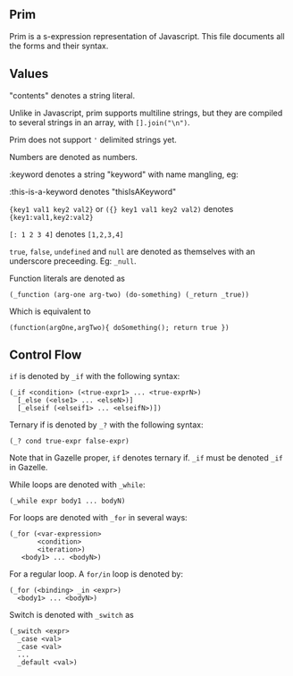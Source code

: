 Prim
----

Prim is a s-expression representation of Javascript.  This file
documents all the forms and their syntax.

Values
------

"contents" denotes a string literal. 

Unlike in Javascript, prim supports multiline strings, but they are
compiled to several strings in an array, with `[].join("\n")`.

Prim does not support `'` delimited strings yet.

Numbers are denoted as numbers.

:keyword denotes a string "keyword" with name mangling, eg:

:this-is-a-keyword denotes "thisIsAKeyword"

`{key1 val1 key2 val2}` or `({} key1 val1 key2 val2)` denotes
`{key1:val1,key2:val2}`

`[: 1 2 3 4]` denotes `[1,2,3,4]`

`true`, `false`, `undefined` and `null` are denoted as themselves
with an underscore preceeding.  Eg: `_null`.  

Function literals are denoted as 

    (_function (arg-one arg-two) (do-something) (_return _true))

Which is equivalent to

    (function(argOne,argTwo){ doSomething(); return true })

Control Flow
------------

`if` is denoted by `_if` with the following syntax:

    (_if <condition> (<true-expr1> ... <true-exprN>) 
      [_else (<else1> ... <elseN>)]
      [_elseif (<elseif1> ... <elseifN>)])

Ternary if is denoted by `_?` with the following syntax:

    (_? cond true-expr false-expr)

Note that in Gazelle proper, `if` denotes ternary if.  `_if` must be
denoted `_if` in Gazelle.

While loops are denoted with `_while`:

    (_while expr body1 ... bodyN)

For loops are denoted with `_for` in several ways:

    (_for (<var-expression>
           <condition>
           <iteration>)
       <body1> ... <bodyN>)

For a regular loop.  A `for/in` loop is denoted by:

    (_for (<binding> _in <expr>)
      <body1> ... <bodyN>)

Switch is denoted with `_switch` as

    (_switch <expr>
      _case <val>
      _case <val>
      ...
      _default <val>)

